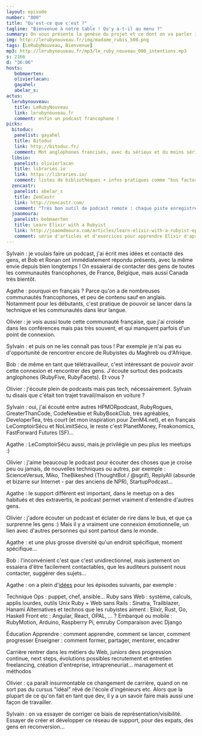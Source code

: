 ```yaml
---
layout: episode
number: "000"
title: "Qu'est-ce que c'est ?"
tagline: "Bienvenue à notre table ! Qu'y a-t-il au menu ?"
summary: On vous présente la genèse du projet et ce dont on va parler ici.
img: http://lerubynouveau.fr/img/madame_rubis_500.png
tags: [LeRubyNouveau, Bienvenue]
mp3: http://lerubynouveau.fr/mp3/le_ruby_nouveau_000_intentions.mp3
s: 2166
d: "36:06"
hosts:
   bobmaerten:
   olivierlacan:
   gayahel:
   abelar_s:
actus:
  lerubynouveau:
   title: LeRubyNouveau
   link: lerubynouveau.fr
   comment: enfin un podcast francophone !
picks:
  bitoduc:
   panelist: gayahel
   title: Bitoduc
   link: http://bitoduc.fr/
   comment: Mot anglophones francisés, avec du sérieux et du moins sérieux :)
  libsio:
   panelist: olivierlacan
   title: libraries.io
   link: https://libraries.io/
   comment: listes de bibliothèques + infos pratiques comme "bus factor"
  zencastr:
   panelist: abelar_s
   title: ZenCastr
   link: http://zencastr.com/
   comment: "Très bon outil de podcast remote : chaque piste enregistrée en local et re-synchronisée, et plein d'autres choses. Le son ce n'est pas facile, et zencastr nous enlève beaucoup de soucis là-dedans."
  joaomoura:
   panelist: bobmaerten
   title: Learn Elixir with a Rubyist
   link: http://joaomdmoura.com/articles/learn-elixir-with-a-rubyist-episode-i
   comment: série d'articles et d'exercices pour apprendre Elixir d'après les habitudes des rubyistes.
---
```

Sylvain : je voulais faire un podcast, j'ai écrit mes idées et contacté des gens, et Bob et Ronan ont immédiatement répondu présents, avec la même envie depuis bien longtemps !
On essaierai de contacter des gens de toutes les communautés francophones, de France, Belgique, mais aussi Canada très bientôt.

Agathe : pourquoi en français ? Parce qu'on a de nombreuses communautés francophones, et peu de contenu sauf en anglais. Notamment pour les débutants, c'est pratique de pouvoir se lancer dans la technique et les communautés dans leur langue.

Olivier : je vois aussi toute cette communauté française, que j'ai croisée dans les conférences mais pas très souvent, et qui manquent parfois d'un point de connexion.

Sylvain : et puis on ne les connaît pas tous !
Par exemple je n'ai pas eu d'opportunité de rencontrer encore de Rubyistes du Maghreb ou d'Afrique.

Bob : de même en tant que télétravailleur, c'est intéressant de pouvoir avoir cette connexion et rencontrer des gens. J'écoute surtout des podcasts anglophones (RubyFive, RubyFacets). Et vous ?

Olivier : j'écoute plein de podcasts mais pas tech, nécessairement.
Sylvain tu disais que c'était ton trajet travail/maison en voiture ?

Sylvain : oui, j'ai écouté entre autres HPMORpodcast, RubyRogues, GreaterThanCode, CodeNewbie et RubyBookClub, très agréables,
DeveloperTea, très court (et mon inspiration pour ZenM4.net),
et en français LeComptoirSécu et NoLimitSécu,
le reste c'est PlanetMoney, Freakonomics, FastForward Futures (SF)...

Agathe : LeComptoirSécu aussi, mais je privilégie un peu plus les meetups :)

Olivier : j'aime beaucoup le podcast pour écouter des choses
que je croise peu ou jamais, de nouvelles techniques ou autres, par exemple :
ScienceVersus, Miko, TheBikeshed (ThoughtBot / @sgrif), 
ReplyAll (absurde et bizarre sur Internet - par des anciens de NPR),
StartupPodcast...

Agathe : le support différent est important, dans le meetup on a des habitués
et des extravertis, le podcast permet vraiment d'entendre d'autres gens.

Olivier : j'adore écouter un podcast et éclater de rire dans le bus,
et que ça surprenne les gens :) Mais il y a vraiment une connexion
émotionnelle, un lien avec d'autres personnes qui sont partout dans le monde.

Agathe : et une plus grosse diversité qu'un endroit spécifique, moment spécifique...

Bob : l'inconvénient c'est que c'est unidirectionnel, mais justement on essaiera d'être facilement contactables, que les auditeurs puissent nous contacter, suggérer des sujets...

Agathe : on a plein d'[idées](https://github.com/LeRubyNouveau/lerubynouveau.fr/blob/master/documentation/id%C3%A9es.md) pour les épisodes suivants, par exemple :

Technique
    Ops : puppet, chef, ansible...
    Ruby sans Web : système, calculs, applis lourdes, outils Unix
    Ruby + Web sans Rails : Sinatra, Trailblazer, Hanami
    Alternatives et technos que les rubyistes aiment : Elixir, Rust, Go, Haskell
    Front etc : Angular, React, OPAL, ... ?
    Embarqué ou mobile : RubyMotion, Arduino, Raspberry Pi, emruby
    Comparaison avec Django

Éducation
    Apprendre : comment apprendre, comment se lancer, comment progresser
    Enseigner : comment former, partager, mentorer, encadrer

Carrière
    rentrer dans les métiers du Web, juniors devs
    progression continue, next steps, évolutions possibles
    recrutement et entretien
    freelancing, création d'entreprise, intrapreneuriat...
    management et méthodos


Olivier : ça paraît insurmontable ce changement de carrière,
quand on ne sort pas du cursus "idéal" rêvé de l'école d'ingénieurs etc.
Alors que la plupart de ce qu'on fait en tant que dev, il y a un savoir
faire mais aussi une façon de travailler.

Sylvain : on va essayer de corriger ce biais de représentation/visibilité.
Essayer de créer et développer ce réseau de support, pour des expats,
des gens en reconversion...

